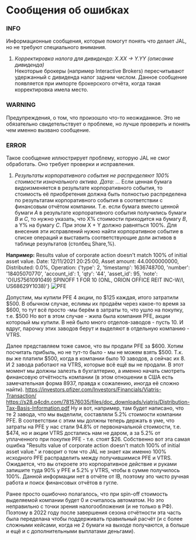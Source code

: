 # Сообщения об ошибках

### INFO
Информационные сообщения, которые помогут понять что делает JAL, но не требуют специального внимания.

1. *Корректировка налога для дивиденда: X.XX -> Y.YY (описание дивиденда)*  
Некоторые брокеры (например Interactive Brokers) пересчитывают удержанный с дивиденда налог задним числом. Данное сообщение появляется при импорте брокерского отчёта, когда такая корректировка имела место.

### WARNING
Предупреждения, о том, что произошло что-то неожиданное. Это не обязательно свидетельствует о проблеме, но лучше проверить и понять чем именно вызвано сообщение.

### ERROR
Такое сообщение иллюстрирует проблему, которую JAL не смог обработать. Оно требует проверки и исправления.

1. *Результаты корпоративного события не распределяют 100% стоимости изначального актива. Дата: ...*
Если ценная бумага видоизменяется в результате корпоративного события, то стоимость её приобретения должна быть полностью распределена по результатам корпоративного события в соответствии с финансовым отчётом компании. 
Т.е. если бумага вместо ценной бумаги *A* в результате корпоративного события получились бумаги *B* и *C*, то нужно указать, что X% стоимости приходится на бумагу *B*, а Y% на бумагу *C*. 
При этом X + Y должно равняться 100%. Для внесения эти исправлений нужно найти корпоративное событие в списке операций и выставить соответствующие доли активов в таблице результатов (столбец Share,%).

**Например:**
 Results value of corporate action doesn't match 100% of initial asset value. Date: 12/11/2021 20:25:00, Asset amount: 44.0000000000, Distributed: 0.0%, Operation: {'type': 2, 'timestamp': 1636748700, 'number': '18405070770', 'account_id': 1, 'qty': '44', 'asset_id': 95, 'note': 'O(US7561091049) SPINOFF  1 FOR 10 (ONL, ORION OFFICE REIT INC-W/I, US68629Y1038)'}
 ![PFE](https://user-images.githubusercontent.com/24405550/231394720-e5815ceb-5f48-4636-bc37-8689e5d52572.png)

Допустим, мы купили PFE 4 акции, по $125 каждая, итого затратили $500.
В обычном случае, еслимы их продаём через какое-то время за $600, то тут всё просто -мы берём в затраты то, что ушло на покупку, т.е. $500 
Но вот в этом случае - жила была компания PFE, акции котороый мы купили. В ней было много отделов-заводов - пусть 10. И вдруг, парочку этих заводов берут и выделяют в отдельную компанию - VTRS.

Далее представляем тоже самое, что вы продали PFE за $600. Хотим посчитать прибыль, но не тут-то было - мы не можем взять $500. Т.к. вы же платили $500, когда в компании было 10 заводов, а сейчас их 8. И 2 завода работают на VTRS, которые всё ещё вы не продали.
В этот момент мы должны залезть в бухгалтерию, а именно начать смотреть финансовую отчётность компании (в этом отношении в США есть замечательная форма 8937, правда к сожалению, иногда её сложно найти).
https://investors.pfizer.com/Investors/Financials/Viatris-Transaction/
https://s28.q4cdn.com/781576035/files/doc_downloads/viatris/Distribution-Tax-Basis-Information.pdf
Ну и вот, например, там будет написано, что те 2 завода, что мы выделили, составляли 5.2% стоимости компании PFE.
В соответствии с этим мы должны теперь держать в уме, что затраты на PFE у нас стали 94.8% от первоначальной стоимости, т.е. $474, но и акции VTRS достались нам не даром, а за 5.2% от уплаченного при покупке PFE - т.е. стоят $26.
Собственно вот эта самая ошибка "Results value of corporate action doesn't match 100% of initial asset value." и говорит о том что JAL не знает как именно 100% исходного PFE распраделить между получившимися PFE и VTRS. Ожидается, что вы откроете это корпоративное действие и руками запишите туда 90% у PFE и 5.2% у VTRS, чтобы в сумме получилось 100%. Данной информации нет в отчёте от IB, поэтому это чисто ручная работа и поиск финансовых отчётов в гугле.

Ранее просто ошибочно полагалось, что при spin-off стоимость выделяемой компании будет 0 и считалось автоматом. Но это неправильно с точки зрения налогообложения (и не только в РФ). Поэтому в 2022 году после завершения сезона отчётности эта часть была переделана чтобы поддерживать правильный расчёт (и с более сложными кейсами, когда не 2 бумаги на выходе получаются, а больше и ещё и с дополнительными выплатами деньгами).
